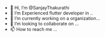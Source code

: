 - 👋 Hi, I’m @SanjayThakurathi
- 👀 I’m  Experienced flutter developer in ..
- 🌱 I’m currently working on a organization...
- 💞️ I’m looking to collaborate on ...
- 📫 How to reach me ...

<!---
SanjayThakurathi1/SanjayThakurathi1 is a ✨ special ✨ repository because its `README.md` (this file) appears on your GitHub profile.
You can click the Preview link to take a look at your changes.
--->
